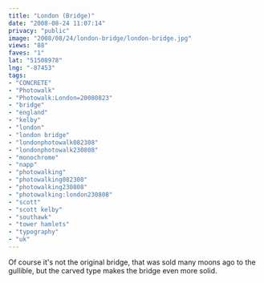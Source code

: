 ```yaml
---
title: "London (Bridge)"
date: "2008-08-24 11:07:14"
privacy: "public"
image: "2008/08/24/london-bridge/london-bridge.jpg"
views: "88"
faves: "1"
lat: "51508978"
lng: "-87453"
tags:
- "CONCRETE"
- "Photowalk"
- "Photowalk:London=20080823"
- "bridge"
- "england"
- "kelby"
- "london"
- "london bridge"
- "londonphotowalk082308"
- "londonphotowalk230808"
- "monochrome"
- "napp"
- "photowalking"
- "photowalking082308"
- "photowalking230808"
- "photowalking:london230808"
- "scott"
- "scott kelby"
- "southawk"
- "tower hamlets"
- "typography"
- "uk"
---
```

Of course it's not the original bridge, that was sold many moons ago to the gullible, but the carved type makes the bridge even more solid.<a href="/photos/2008/08/24/london-bridge"></a>
